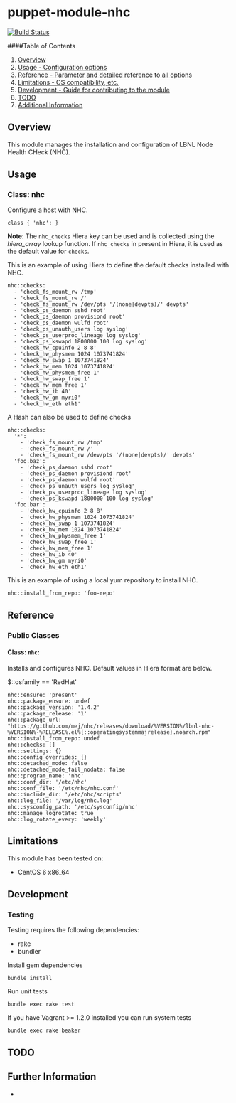# puppet-module-nhc

[![Build Status](https://travis-ci.org/treydock/puppet-module-nhc.png)](https://travis-ci.org/treydock/puppet-module-nhc)

####Table of Contents

1. [Overview](#overview)
2. [Usage - Configuration options](#usage)
3. [Reference - Parameter and detailed reference to all options](#reference)
4. [Limitations - OS compatibility, etc.](#limitations)
5. [Development - Guide for contributing to the module](#development)
6. [TODO](#todo)
7. [Additional Information](#additional-information)

## Overview

This module manages the installation and configuration of LBNL Node Health CHeck (NHC).

## Usage

### Class: nhc

Configure a host with NHC.

    class { 'nhc': }

**Note**: The `nhc_checks` Hiera key can be used and is collected using the *hiera_array* lookup function.  If `nhc_checks` in present in Hiera, it is used as the default value for `checks`.

This is an example of using Hiera to define the default checks installed with NHC.

    nhc::checks:
      - 'check_fs_mount_rw /tmp'
      - 'check_fs_mount_rw /'
      - 'check_fs_mount_rw /dev/pts '/(none|devpts)/' devpts'
      - 'check_ps_daemon sshd root'
      - 'check_ps_daemon provisiond root'
      - 'check_ps_daemon wulfd root'
      - 'check_ps_unauth_users log syslog'
      - 'check_ps_userproc_lineage log syslog'
      - 'check_ps_kswapd 1800000 100 log syslog'
      - 'check_hw_cpuinfo 2 8 8'
      - 'check_hw_physmem 1024 1073741824'
      - 'check_hw_swap 1 1073741824'
      - 'check_hw_mem 1024 1073741824'
      - 'check_hw_physmem_free 1'
      - 'check_hw_swap_free 1'
      - 'check_hw_mem_free 1'
      - 'check_hw_ib 40'
      - 'check_hw_gm myri0'
      - 'check_hw_eth eth1'

A Hash can also be used to define checks

    nhc::checks:
      '*':
        - 'check_fs_mount_rw /tmp'
        - 'check_fs_mount_rw /'
        - 'check_fs_mount_rw /dev/pts '/(none|devpts)/' devpts'
      'foo.baz':
        - 'check_ps_daemon sshd root'
        - 'check_ps_daemon provisiond root'
        - 'check_ps_daemon wulfd root'
        - 'check_ps_unauth_users log syslog'
        - 'check_ps_userproc_lineage log syslog'
        - 'check_ps_kswapd 1800000 100 log syslog'
      'foo.bar':
        - 'check_hw_cpuinfo 2 8 8'
        - 'check_hw_physmem 1024 1073741824'
        - 'check_hw_swap 1 1073741824'
        - 'check_hw_mem 1024 1073741824'
        - 'check_hw_physmem_free 1'
        - 'check_hw_swap_free 1'
        - 'check_hw_mem_free 1'
        - 'check_hw_ib 40'
        - 'check_hw_gm myri0'
        - 'check_hw_eth eth1'

This is an example of using a local yum repository to install NHC.

    nhc::install_from_repo: 'foo-repo'

## Reference

### Public Classes

#### Class: `nhc`:

Installs and configures NHC.  Default values in Hiera format are below.

$::osfamily == 'RedHat'

    nhc::ensure: 'present'
    nhc::package_ensure: undef
    nhc::package_version: '1.4.2'
    nhc::package_release: '1'
    nhc::package_url: "https://github.com/mej/nhc/releases/download/%VERSION%/lbnl-nhc-%VERSION%-%RELEASE%.el%{::operatingsystemmajrelease}.noarch.rpm"
    nhc::install_from_repo: undef
    nhc::checks: []
    nhc::settings: {}
    nhc::config_overrides: {}
    nhc::detached_mode: false
    nhc::detached_mode_fail_nodata: false
    nhc::program_name: 'nhc'
    nhc::conf_dir: '/etc/nhc'
    nhc::conf_file: '/etc/nhc/nhc.conf'
    nhc::include_dir: '/etc/nhc/scripts'
    nhc::log_file: '/var/log/nhc.log'
    nhc::sysconfig_path: '/etc/sysconfig/nhc'
    nhc::manage_logrotate: true
    nhc::log_rotate_every: 'weekly'


## Limitations

This module has been tested on:

* CentOS 6 x86_64

## Development

### Testing

Testing requires the following dependencies:

* rake
* bundler

Install gem dependencies

    bundle install

Run unit tests

    bundle exec rake test

If you have Vagrant >= 1.2.0 installed you can run system tests

    bundle exec rake beaker

## TODO

## Further Information

*
